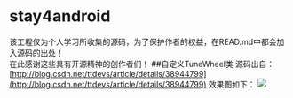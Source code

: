# stay4android
该工程仅为个人学习所收集的源码，为了保护作者的权益，在READ.md中都会加入源码的出处！    
在此感谢这些具有开源精神的创作者们！
##自定义TuneWheel类
源码出自：[http://blog.csdn.net/ttdevs/article/details/38944799](http://blog.csdn.net/ttdevs/article/details/38944799)
效果图如下：
![](http://img.blog.csdn.net/20140831150159887?watermark/2/text/aHR0cDovL2Jsb2cuY3Nkbi5uZXQvdHRkZXZz/font/5a6L5L2T/fontsize/400/fill/I0JBQkFCMA==/dissolve/70/gravity/Center)
